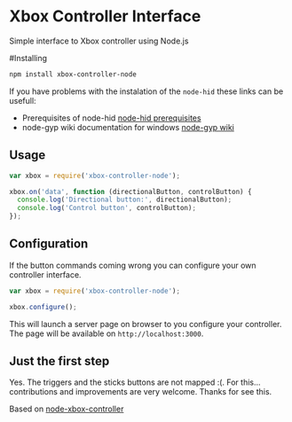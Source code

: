 Xbox Controller Interface
====================

Simple interface to Xbox controller using Node.js

#Installing

```bash
npm install xbox-controller-node
```

If you have problems with the instalation of the ```node-hid``` these links can be usefull:

- Prerequisites of node-hid [node-hid prerequisites](https://github.com/node-hid/node-hid#prerequisites)
- node-gyp wiki documentation for windows [node-gyp wiki](https://github.com/TooTallNate/node-gyp/wiki/Visual-Studio-2010-Setup)

## Usage

``` javascript
var xbox = require('xbox-controller-node');

xbox.on('data', function (directionalButton, controlButton) {
  console.log('Directional button:', directionalButton);
  console.log('Control button', controlButton);
});
```

## Configuration

If the button commands coming wrong you can configure your own controller interface.

``` javascript
var xbox = require('xbox-controller-node');

xbox.configure();
```

This will launch a server page on browser to you configure your controller. The page will be available on `http://localhost:3000`.

## Just the first step

Yes. The triggers and the sticks buttons are not mapped :(. For this... contributions and improvements are very welcome. Thanks for see this.

  Based on [node-xbox-controller](https://github.com/andrew/node-xbox-controller)
  
